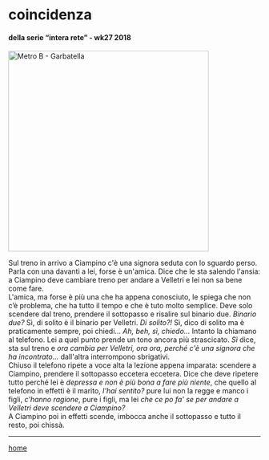 # coincidenza

#### della serie “intera rete” - wk27 2018  
<img src="https://drive.google.com/uc?id=1ELZKNkwxQaGAGynm0vszEX0Rzu3jkjbH" alt="Metro B - Garbatella" width="400">   
<!--- /interarete098.png  --->  

Sul treno in arrivo a Ciampino c'è una signora seduta con lo sguardo perso. Parla con una davanti a lei, forse è un'amica. Dice che le sta salendo l'ansia: a Ciampino deve cambiare treno per andare a Velletri e lei non sa bene come fare.  
L'amica, ma forse è più una che ha appena conosciuto, le spiega che non c’è problema, che ha tutto il tempo e che è tuto molto semplice. Deve solo scendere dal treno, prendere il sottopasso e risalire sul binario due. *Binario due?* Sì, di solito è il binario per Velletri. *Di solito?!* Sì, dico di solito ma è praticamente sempre, poi chiedi... *Ah, beh, sì, chiedo...* Intanto la chiamano al telefono. Lei a quel punto prende un tono ancora più strascicato. *Sì* dice, sta sul treno e *ora cambia per Velletri, ora ora, perché c'è una signora che ha incontrato...* dall'altra interrompono sbrigativi.  
Chiuso il telefono ripete a voce alta la lezione appena imparata: scendere a Ciampino, prendere il sottopasso eccetera eccetera. Dice che deve ripetere tutto perché lei è *depressa e non è più bona a fare più niente*, che quello al telefono in effetti è il marito, *l'hai sentito?* pure lui non la regge e manco i figli, *c'hanno ragione*, pure i figli, ma lei *che ce po fa' se per andare a Velletri deve scendere a Ciampino?*  
A Ciampino poi in effetti scende, imbocca anche il sottopasso e tutto il resto, poi chissà.  
  
---  
[home](/interarete.md)  
